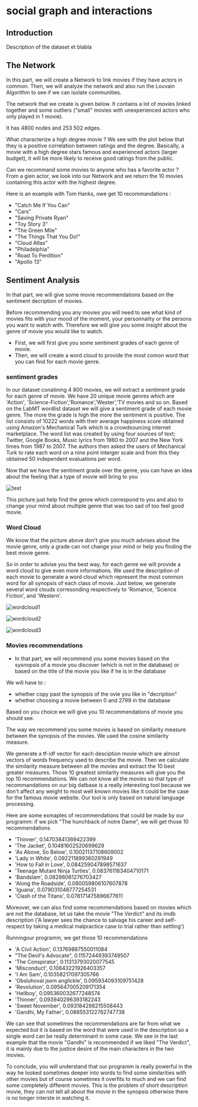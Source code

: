 # social graph and interactions

## Introduction

Description of the dataset et blabla




## The Network

In this part, we will create a Network to link movies if they have actors in common. Then, we will analyze the network and also run the Louvain Algorithm to see if we can isolate communities.

The network that we create is given below. It contains a lot of movies linked together and some outliers ("small" movies with unexperienced actors who only played in 1 movie).

It has 4800 nodes and 253 502 edges.

What characterize a high degree movie ? 
We see with the plot below that they is a positive correlation between ratings and the degree. Basically, a movie with a high degree stars famous and experienced actors (larger budget), it will be more likely to receive good ratings from the public. 



Can we recommand some movies to anyone who has a favorite actor ? 
From a gien actor, we look into our Network and we return the 10 movies containing this actor with the highest degree.

Here is an example with Tom Hanks, owe get 10 recommandations : 

 - "Catch Me If You Can"
 - "Cars"
 - "Saving Private Ryan"
 - "Toy Story 3"
 - "The Green Mile"
 - "The Things That You Do!"
 - "Cloud Atlas"
 - "Philadelphia"
 - "Road To Perdition"
 - "Apollo 13"



## Sentiment Analysis

In that part, we will give some movie recommendations based on the sentiment decription of movies.

Before recommending you any movies you will need to see what kind of movies fits with your mood of the moment, your personnality or the persons you want to watch with. 
Therefore we will give you some insight about the genre of movie you would like to watch. 
- First, we will first give you some sentiment grades of each genre of movie.
- Then, we will create a word cloud to provide the most comon word that you can find for each movie genre.

### sentiment grades

In our dataset conatining 4 800 movies, we will extract a sentiment grade for each genre of movie. We have 20 unique movie genres which are 'Action', 'Science-Fiction','Romance','Wester','TV movies and so on. 
Based on the LabMT wordlist dataset we will give a sentiment grade of each movie genre. The more the grade is high the more the sentiment is positive. 
The list consists of 10222 words with their average happiness score obtained using Amazon's Mechanical Turk which is a crowdsourcing internet marketplace. The word list was created by using four sources of text; Twitter, Google Books, Music lyrics from 1960 to 2007 and the New York times from 1987 to 2007. The authors then asked the users of Mechanical Turk to rate each word on a nine point interger scale and from this they obtained 50 independent evaluations per word.

Now that we have the sentiment grade over the genre, you can have an idea about the feeling that a type of movie will bring to you

![test](https://user-images.githubusercontent.com/26303508/33667114-3e25708a-da9c-11e7-958a-f6be9b2d78f6.png)

This picture just help find the genre which correspond to you and also to change your mind about multiple genre that was too sad of too feel good movie.


### Word Cloud

We know that the picture above don't give you much advises about the movie genre, only a grade can not change your mind or help you finding the best movie genre.

So in order to advise you the best way, for each genre we will provide a word cloud to give even more informations. 
We used the description of each movie to generate a word cloud which represent the most common word for all synopsis of each class of movie.
Just below, we generate several word clouds corresonding respectively to 'Romance, 'Science Fiction', and 'Western'.

![wordcloud1](https://user-images.githubusercontent.com/26303508/33665263-a172d282-da96-11e7-9b7c-22fe258792f1.png)

![wordcloud2](https://user-images.githubusercontent.com/26303508/33665284-b2e33368-da96-11e7-9b72-4689b33a24b1.png)

![wordcloud3](https://user-images.githubusercontent.com/26303508/33665298-c17d48d2-da96-11e7-84d2-c85660e6d99d.png)


### Movies recommendations

- In that part, we will recommend you some movies based on the sysnopsis of a movie you discover (which is not in the database) or based on the title of the movie you like if he is in the database

We will have to :
- whether copy past the synopsis of the ovie you like in "decription"
- whether choosing a movie between 0 and 2799 in the database

Based on you choice we will give you 10 recommendations of movie you should see.

The way we recommend you some movies is based on similarity measure between the synopsis of the movies. We used the cosine similarity measure.

We generate a tf-idf vector for each desciption movie which are almost vectors of words frequency used to describe the movie. Then we calculate the similarity measure between all the movies and extract the 10 best greater measures. Those 10 greatest similarity measures will give you the top 10 recommendations.
We can not know all the movies so that type of recommandations on our big datbase is a really interesting tool because we don't affect any weight to most well known movies like it could be the case for the famous movie website. Our tool is only based on natural language processing.

Here are some exmaples of recommendations that could be made by our programm:
if we pick "The hunchback of notre Dame", we will get those 10 recommendations

 - 'Thinner', 0.14703841369422399
 - 'The Jacket', 0.10481602520699629
 - 'As Above, So Below', 0.10021137108609002
 - 'Lady in White', 0.092211899360291949
 - 'How to Fall in Love', 0.084259047898571637
 - 'Teenage Mutant Ninja Turtles', 0.083761183404710171
 - 'Bandslam', 0.08286061276703427
 - 'Along the Roadside', 0.080059806107607878
 - 'Iguana', 0.079031048777254531
 - 'Clash of the Titans', 0.078171475896677611


Moreover, we can also find some recommendations based on movies which are not the database, let us take the movie "The Verdict" and its imdb description ('A lawyer sees the chance to salvage his career and self-respect by taking a medical malpractice case to trial rather than settling')

Runningour programm, we get those 10 recommendations
- 'A Civil Action', 0.13769887550011084
- "The Devil's Advocate", 0.11572449393749507
- 'The Conspirator', 0.11313793020077545
- 'Misconduct', 0.10843221926403357
- 'I Am Sam', 0.10358217097305766
- 'Obsluhoval jsem anglickle', 0.095934093109751428
- 'Revolution', 0.095647005209171354
- 'Hellboy', 0.095360032677248574
- 'Thinner', 0.093940296393182243
- 'Sweet November', 0.093184298215508443
- 'Gandhi, My Father', 0.088553122762747738


We can see that sometimes the recommendations are far from what we expected but it is based on the word that were used in the description so a single word can be really determinant in some case. 
We see in the last example that the movie "Gandhi" is recommended if we liked "The Verdict", it is mainly due to the justice desire of the main characters in the two movies.


To conclude, you will understand that our programm is really powerful in the way he looked sometimes deeper into words to find some similarities with other movies but of course sometimes it overfits to much and we can find some completely different movies. This is the problem of short description movie, they can not tell all about the movie in the synopsis otherwise there is no longer interste in watching it. 
